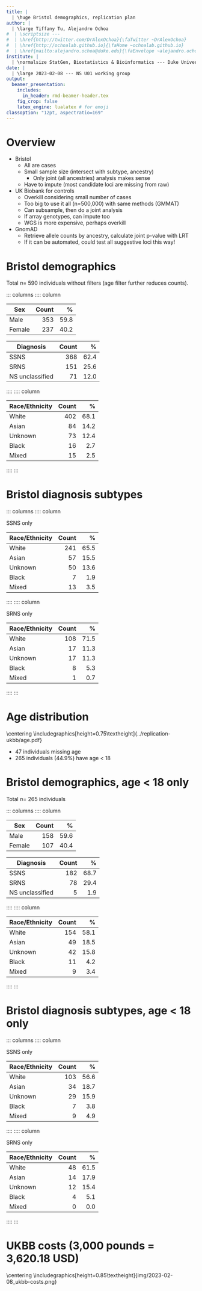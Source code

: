 ```yaml
---
title: |
  | \huge Bristol demographics, replication plan
author: |
  | \large Tiffany Tu, Alejandro Ochoa
#  | \scriptsize ---
#  | \href{http://twitter.com/DrAlexOchoa}{\faTwitter ~DrAlexOchoa}
#  | \href{http://ochoalab.github.io}{\faHome ~ochoalab.github.io}
#  | \href{mailto:alejandro.ochoa@duke.edu}{\faEnvelope ~alejandro.ochoa@duke.edu}
institute: |
  | \normalsize StatGen, Biostatistics & Bioinformatics --- Duke University
date: |
  | \large 2023-02-08 --- NS U01 working group
output: 
  beamer_presentation:
    includes:
      in_header: rmd-beamer-header.tex
    fig_crop: false
    latex_engine: lualatex # for emoji
classoption: "12pt, aspectratio=169"
---
```


# Overview

- Bristol 
  - All are cases
  - Small sample size (intersect with subtype, ancestry)
    - Only joint (all ancestries) analysis makes sense
  - Have to impute (most candidate loci are missing from raw)
- UK Biobank for controls
  - Overkill considering small number of cases
  - Too big to use it all (n=500,000) with same methods (GMMAT)
  - Can subsample, then do a joint analysis
  - If array genotypes, can impute too
  - WGS is more expensive, perhaps overkill
- GnomAD
  - Retrieve allele counts by ancestry, calculate joint p-value with LRT
  - If it can be automated, could test all suggestive loci this way!

# Bristol demographics

Total $n=$ 590 individuals without filters (age filter further reduces counts).

::: columns
:::: column

| Sex    | Count |    % |
|--------|------:|-----:|
| Male   |   353 | 59.8 |
| Female |   237 | 40.2 |

| Diagnosis       | Count |    % |
|-----------------|------:|-----:|
| SSNS            |   368 | 62.4 |
| SRNS            |   151 | 25.6 |
| NS unclassified |    71 | 12.0 |

::::
:::: column

| Race/Ethnicity | Count |    % |
|----------------|------:|-----:|
| White          |   402 | 68.1 |
| Asian          |    84 | 14.2 |
| Unknown        |    73 | 12.4 |
| Black          |    16 |  2.7 |
| Mixed          |    15 |  2.5 |

::::
:::

# Bristol diagnosis subtypes

::: columns
:::: column

SSNS only

| Race/Ethnicity | Count |    % |
|----------------|------:|-----:|
| White          |   241 | 65.5 |
| Asian          |    57 | 15.5 |
| Unknown        |    50 | 13.6 |
| Black          |     7 |  1.9 |
| Mixed          |    13 |  3.5 |


::::
:::: column

SRNS only

| Race/Ethnicity | Count |    % |
|----------------|------:|-----:|
| White          |   108 | 71.5 |
| Asian          |    17 | 11.3 |
| Unknown        |    17 | 11.3 |
| Black          |     8 |  5.3 |
| Mixed          |     1 |  0.7 |

::::
:::

# Age distribution

\centering
\includegraphics[height=0.75\textheight]{../replication-ukbb/age.pdf}

- 47 individuals missing age
- 265 individuals (44.9%) have age < 18

# Bristol demographics, age < 18 only

Total $n=$ 265 individuals

::: columns
:::: column

| Sex    | Count |    % |
|--------|------:|-----:|
| Male   |   158 | 59.6 |
| Female |   107 | 40.4 |

| Diagnosis       | Count |    % |
|-----------------|------:|-----:|
| SSNS            |   182 | 68.7 |
| SRNS            |    78 | 29.4 |
| NS unclassified |     5 |  1.9 |

::::
:::: column

| Race/Ethnicity | Count |    % |
|----------------|------:|-----:|
| White          |   154 | 58.1 |
| Asian          |    49 | 18.5 |
| Unknown        |    42 | 15.8 |
| Black          |    11 |  4.2 |
| Mixed          |     9 |  3.4 |

::::
:::

# Bristol diagnosis subtypes, age < 18 only

::: columns
:::: column

SSNS only

| Race/Ethnicity | Count |    % |
|----------------|------:|-----:|
| White          |   103 | 56.6 |
| Asian          |    34 | 18.7 |
| Unknown        |    29 | 15.9 |
| Black          |     7 |  3.8 |
| Mixed          |     9 |  4.9 |

::::
:::: column

SRNS only

| Race/Ethnicity | Count |    % |
|----------------|------:|-----:|
| White          |    48 | 61.5 |
| Asian          |    14 | 17.9 |
| Unknown        |    12 | 15.4 |
| Black          |     4 |  5.1 |
| Mixed          |     0 |  0.0 |

::::
:::

# UKBB costs (3,000 pounds = 3,620.18 USD)

\centering
\includegraphics[height=0.85\textheight]{img/2023-02-08_ukbb-costs.png}


